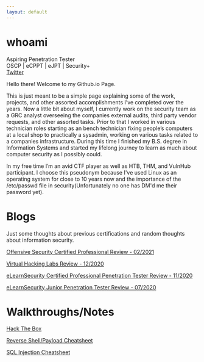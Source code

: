 ```yaml
---
layout: default
---
```


# whoami

Aspiring Penetration Tester  
OSCP | eCPPT | eJPT | Security+  
[Twitter](https://twitter.com/WatIsYourPasswd)    

Hello there! Welcome to my Github.io Page.  

This is just meant to be a simple page explaining some of the work, projects, and other assorted accomplishments I’ve completed over the years.  Now a little bit about myself, I currently work on the security team as a GRC analyst overseeing the companies external audits, third party vendor requests, and other assorted tasks.  Prior to that I worked in various technician roles starting as an bench technician fixing people’s computers at a local shop to practically a sysadmin, working on various tasks related to a companies infrastructure.  During this time I finished my B.S. degree in Information Systems and started my lifelong journey to learn as much about computer security as I possibly could.  

In my free time I’m an avid CTF player as well as HTB, THM, and VulnHub participant. I choose this pseudonym because I've used Linux as an operating system for close to 10 years now and the importance of the /etc/passwd file in security(Unfortunately no one has DM'd me their password yet).


# Blogs  
Just some thoughts about previous certifications and random thoughts about information security.  

[Offensive Security Certified Professional Review - 02/2021](./Blog/OSCPReview.md)  

[Virtual Hacking Labs Review - 12/2020](./Blog/VHLReview.md)

[eLearnSecurity Certified Professional Penetration Tester Review - 11/2020](./Blog/ecpptReview.md)

[eLearnSecurity Junior Penetration Tester Review - 07/2020](./Blog/ejptReview.md)


# Walkthroughs/Notes

[Hack The Box](./HTB/)

[Reverse Shell/Payload Cheatsheet](./misc/RevShellCS.md)

[SQL Injection Cheatsheet](./misc/SQLI_Cheatsheet.md)

